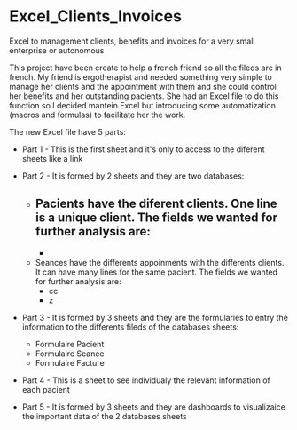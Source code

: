 # Excel_Clients_Invoices

Excel to management clients, benefits and invoices for a very small enterprise or autonomous

This project have been create to help a french friend so all the fileds are in french. My friend is ergotherapist and needed something very simple to manage her clients and the appointment with them and she could control her benefits and her outstanding pacients. She had an Excel file to do this function so I decided mantein Excel but introducing some automatization (macros and formulas) to facilitate her the work.

The new Excel file have 5 parts:

- Part 1 - This is the first sheet and it's only to access to the diferent sheets like a link

- Part 2 - It is formed by 2 sheets and they are two databases:
  - Pacients have the diferent clients. One line is a unique client. The fields we wanted for further analysis are:
      - 
      -  
  - Seances have the differents appoinments with the differents clients. It can have many lines for the same pacient. The fields we wanted for further analysis are:
    - cc
    - z
- Part 3 - It is formed by 3 sheets and they are the formularies to entry the information to the differents fileds of the databases sheets:
    - Formulaire Pacient
    - Formulaire Seance
    - Formulaire Facture

- Part 4 - This is a sheet to see individualy the relevant information of each pacient

- Part 5 - It is formed by 3 sheets and they are dashboards to visualizaice the important data of the 2 databases sheets
